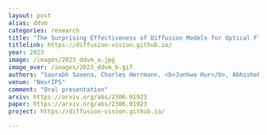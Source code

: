 ```yaml
---
layout: post
alias: ddvm
categories: research
title: "The Surprising Effectiveness of Diffusion Models for Optical Flow and Monocular Depth Estimation"
titlelink: https://diffusion-vision.github.io/
year: 2023
image: /images/2023_ddvm_a.jpg
image_over: /images/2023_ddvm_b.gif
authors: "Saurabh Saxena, Charles Herrmann, <b>Junhwa Hur</b>, Abhishek Kar, Mohammad Norouzi, Deqing Sun, and David J. Fleet"
venue: "NeurIPS"
comment: "Oral presentation"
arxiv: https://arxiv.org/abs/2306.01923
paper: https://arxiv.org/abs/2306.01923
project: https://diffusion-vision.github.io/

---
```

